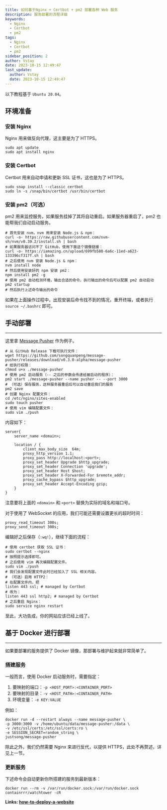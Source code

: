 ```yaml
---
title: 如何基于Nginx + Certbot + pm2 部署各种 Web 服务
description: 服务部署的流程详细
keywords:
  - Nginx
  - Certbot
  - pm2
tags:
  - Nginx
  - Certbot
  - pm2
sidebar_position: 2
author: Vstay
date: 2023-10-15 12:49:47
last_update:
  author: Vstay
  date: 2023-10-15 12:49:47
---
```


以下教程基于 `Ubuntu 20.04`。

## 环境准备

### 安装 Nginx

Nginx 用来做反向代理，这主要是为了 HTTPS。

```shell
sudo apt update
sudo apt install nginx
```

### 安装 Certbot

Certbot 用来自动申请和更新 SSL 证书，这也是为了 HTTPS。

```shell
sudo snap install --classic certbot
sudo ln -s /snap/bin/certbot /usr/bin/certbot
```

### 安装 pm2（可选）

pm2 用来监控服务，如果服务挂掉了其将自动重启。如果服务器重启了，pm2 也能帮我们自动启动服务。

```shell
# 首先安装 nvm，nvm 用来安装 Node.js & npm：
curl -o- https://raw.githubusercontent.com/nvm-sh/nvm/v0.39.2/install.sh | bash
# 如果服务器访问不了 GitHub，使用下面这个镜像链接：
curl -o- https://iamazing.cn/upload/699fb580-6a6c-11ed-a623-133396cf317f.sh | bash
# 之后使用 nvm 安装 Node.js & npm：
nvm install node
# 然后使用安装好的 npm 安装 pm2：
npm install pm2 -g
# 使用 pm2 自动检测环境，输出合适的命令，执行输出的命令后可以配置 pm2 自动启动
pm2 startup
# 然后执行上述命令输出的命令
```

如果在上面操作过程中，出现安装后命令找不到的情况，重开终端，或者执行 `source ~/.bashrc` 即可。

## 手动部署
----

这里拿 [Message Pusher](https://github.com/songquanpeng/message-pusher) 作为例子。

```shell
# 从 GitHub Release 下载可执行文件： 
wget https://github.com/songquanpeng/message-pusher/releases/download/v0.3.0-alpha/message-pusher 
# 给执行权限： 
chmod u+x ./message-pusher 
# 使用 pm2 启动服务（-- 之后的参数会传递给被启动的程序）： 
pm2 start ./message-pusher --name pusher -- --port 3000 
# （可选）保存服务，这样服务器重启后可以自动重启我们的服务 
pm2 save 
# 创建 Nginx 配置文件： 
cd /etc/nginx/sites-enabled 
sudo touch pusher 
# 使用 vim 编辑配置文件： 
sudo vim ./push
```

内容如下：

```shell
server{
    server_name <domain>;

    location / {
        client_max_body_size  64m;
        proxy_http_version 1.1;
        proxy_pass http://localhost:<port>;
        proxy_set_header Upgrade $http_upgrade;
        proxy_set_header Connection 'upgrade';
        proxy_set_header Host $host;
        proxy_set_header X-Forwarded-For $remote_addr;
        proxy_cache_bypass $http_upgrade;
        proxy_set_header Accept-Encoding gzip;
    }
}
```

注意要将上面的 `<domain>` 和 `<port>` 替换为实际的域名和端口号。

对于使用了 WebSocket 的应用，我们可能还需要设置更长的超时时间：

```shell
proxy_read_timeout 300s;
proxy_send_timeout 300s; 
```

编辑好之后保存（`:wq!`），继续下面的流程：

```shell
# 使用 certbot 获取 SSL 证书：
sudo certbot --nginx 
# 按照提示选择即可。
# 之后使用 vim 再次编辑配置文件。 
sudo vim ./push 
# 我们会发现配置文件此时已经加入了 SSL 相关内容。 
# （可选）启用 HTTP2： 
# 在配置文件内，把 
listen 443 ssl; # managed by Certbot 
# 改为： 
listen 443 ssl http2; # managed by Certbot 
# 之后重启 Nginx： 
sudo service nginx restart
```

至此，大功告成，你的网站应该已经上线了。

## 基于 Docker 进行部署
--------------

如果要部署的服务提供了 Docker 镜像，那部署与维护起来就非常简单了。

### 搭建服务

一般而言，使用 Docker 启动服务时，需要指定：

1.  要映射的端口：`-p <HOST_PORT>:<CONTAINER_PORT>`
2.  要映射的目录：`-v <HOST_PATH>:<CONTAINER_PATH>`
3.  环境变量：`-e KEY:VALUE`

例如：

```shell
docker run -d --restart always --name message-pusher \
-p 3000:3000 -v /home/ubuntu/data/message-pusher:/data \
-v /etc/ssl/certs:/etc/ssl/certs:ro \
-e SESSION_SECRET=random_string \
justsong/message-pusher
```

除此之外，我们仍然需要 Nginx 来进行反代，以提供 HTTPS，此处不再赘述，详见上一节。

### 更新服务

下述命令会自动更新你所搭建的服务到最新版本：

```shell
docker run --rm -v /var/run/docker.sock:/var/run/docker.sock containrrr/watchtower -cR
```

**Links: [how-to-deploy-a-website](https://iamazing.cn/page/how-to-deploy-a-website)**